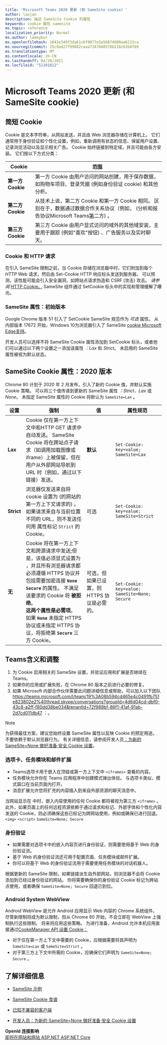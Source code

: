 ```yaml
---
title: 'Microsoft Teams 2020 更新 (和 SameSite cookie) '
author: laujan
description: 描述 SameSite Cookie 的属性
keywords: cookie 属性 samesite
ms.topic: reference
localization_priority: Normal
ms.author: lomeybur
ms.openlocfilehash: 1841e349f3da61c6f8077e5a56874989aa6212ca
ms.sourcegitcommit: 25c9ad27f99682caaa7347840578b118c63b8f69
ms.translationtype: MT
ms.contentlocale: zh-CN
ms.lasthandoff: 04/30/2021
ms.locfileid: "52101812"
---
```

# <a name="microsoft-teams-and-the-samesite-cookie-attribute-2020-update"></a>Microsoft Teams 2020 更新 (和 SameSite cookie) 

## <a name="cookies-in-brief"></a>简短 Cookie

 Cookie 是文本字符串，从网站发送，并且由 Web 浏览器存储在计算机上。 它们通常用于身份验证和个性化设置，例如，重新调用有状态的信息、保留用户设置、记录浏览活动以及显示相关广告。 Cookie 始终链接到特定域，并且可能由各方安装。 它们按以下方式分类：

 |Cookie|范围|
 | ------ | ------ |
 |**第一方 Cookie**|第一方 Cookie 由用户访问的网站创建，用于保存数据，如购物车项目、登录凭据 (例如身份验证 cookie) 和其他分析。|
 |**第二方 Cookie**|从技术上说，第二方 Cookie 和第一方 Cookie 相同。 区别在于，数据通过数据合作关系协议（例如， (分析和报告协议Microsoft Teams[第](/microsoftteams/teams-analytics-and-reports/teams-reporting-reference)二方) 。 |
 |**第三方 Cookie**|第三方 Cookie 由用户显式访问的域外的其他域安装，主要用于跟踪 (例如"喜欢"按钮) 、广告服务以及实时聊天。|

### <a name="cookies-and-http-requests"></a>Cookie 和 HTTP 请求

在引入 SameSite 限制之前，当 Cookie 存储在浏览器中时，它们附加到每个 *HTTP* Web 请求，然后由 Set-Cookie HTTP 响应标头发送到服务器。 可以预测，该性能可能会引入安全漏洞，如跨站点请求伪造和 CSRF (攻击) 攻击。 *请参阅* [HTTP Cookie。](https://developer.mozilla.org/docs/Web/HTTP/Cookies) SameSite 组件通过 SetCookie 标头中的实现和管理缓解了曝光。

### <a name="samesite-attribute-initial-release"></a>SameSite 属性：初始版本

Google Chrome 版本 51 引入了 SetCookie SameSite 规范作为 *可选* 属性。 从内部版本 17672 开始，Windows 10为浏览器引入了 SameSite [cookie Microsoft Edge支持](https://blogs.windows.com/msedgedev/2018/05/17/samesite-cookies-microsoft-edge-internet-explorer/)。

开发人员可以选择不将 SameSite Cookie 属性添加到 SetCookie 标头，或者他们可以通过以下两个设置之一添加该属性 *：Lax* 和 *Strict*。 未启用的 SameSite 属性被视为默认状态。

## <a name="samesite-cookie-attribute-2020-release"></a>SameSite Cookie 属性：2020 版本

Chrome 80 计划于 2020 年 2 月发布，引入了新的 Cookie 值，并默认实施 Cookie 策略。 可以将三个值传递到更新的 SameSite 属性 *：Strict、Lax* 或 *None*。  未指定 SameSite 属性的 Cookie 将默认为 `SameSite=Lax` 。

|设置 | 强制 | 值 |属性规范 |
| -------- | ----------- | --------|--------|
| **Lax**  | Cookie 仅在第一方上下文中和HTTP GET 请求中自动发送。 SameSite Cookie 将在跨站点子请求（如调用加载图像或 iframe）上被保留，但在用户从外部网站导航到 URL 时（例如，通过以下链接）发送。| **默认** |`Set-Cookie: key=value; SameSite=Lax`|
| **Strict** |浏览器仅发送来自将 cookie 设置为 (的网站的第一方上下文请求的) 。 如果请求来自与当前位置不同的 URL，则不发送任何用 属性标记 `Strict` 的 Cookie。| 可选 |`Set-Cookie: key=value; SameSite=Strict`|
| **无** | Cookie 将在第一方上下文和跨源请求中发送;但是，该值必须显式设置为 ，并且所有浏览器请求都必须遵循 HTTPS 协议并包括需要加密连接 **`None`**  **`Secure`** 的属性。 不满足该要求的 Cookie 将 **被拒绝**。 <br/>**这两个属性是必需项**。 如果 **`None`** 未指定 HTTPS 协议或未指定 HTTPS 协议，将拒绝第 **`Secure`**  三方 Cookie。| 可选，但如果已设置，则 HTTPS 协议是必需的。 |`Set-Cookie: key=value; SameSite=None; Secure` |

## <a name="teams-implications-and-adjustments"></a>Teams含义和调整

1. 为 Cookie 启用相关的 SameSite 设置，并验证应用和扩展是否继续在 Teams。
1. 如果你的应用或扩展失败，在 Chrome 80 版本之前进行必要的修复。
1. 如果 Microsoft 内部合作伙伴需要此问题详细信息或帮助，可以加入以下团队 <https://teams.microsoft.com/l/team/19%3A08b594cd465e4c0491fb751e823802e2%40thread.skype/conversations?groupId=4d6d04cd-dbf0-43c8-a2ff-f80dd38be034&tenantId=72f988bf-86f1-41af-91ab-2d7cd011db47> ：。

> [!NOTE]
> 为获得最佳方案，建议您始终设置 SameSite 属性以反映 Cookie 的预定用途。 不要依赖于默认浏览器行为。 有关详细信息，请参阅开发人员[：为新的 SameSite=None 做好准备;安全 Cookie 设置](https://blog.chromium.org/2019/10/developers-get-ready-for-new.html)。

### <a name="tabs-task-modules-and-message-extensions"></a>选项卡、任务模块和邮件扩展

* Teams选项卡用于嵌入在顶级或第一方上下文中 `<iframes>` 查看的内容。
* 任务模块允许你在 Teams 应用程序中创建模式弹出体验。 与选项卡类似，模式窗口在当前页面内打开。
* 消息扩展允许您将扩充的内容插入到来自外部资源的聊天消息中。

当网站显示在 中时，嵌入内容使用的任何 Cookie 都将被视为第三方 `<iframe>` 。 此外，如果页面上的任何远程资源依赖于通过请求和标记、外部字体和个性化内容发送的 Cookie，则必须确保这些已标记为跨网站使用，例如或确保已进行回退。 `<img>` `<script>` `SameSite=None; Secure`

### <a name="authentication"></a>身份验证

* 如果需要对选项卡中的嵌入内容页进行身份验证，则需要使用基于 Web 的身份验证流。
* 基于 Web 的身份验证流还可用于配置页面、任务模块或邮件扩展。
* 你可以将基于 Web 的身份验证流用于需要使用任务模块的对话机器人。

根据更新的 SameSite 限制，如果链接派生自外部网站，则浏览器不会将 Cookie 添加到已经过身份验证的网站。 你将需要确保你的身份验证 Cookie 标记为跨站点使用，或者确保 `SameSite=None; Secure` 回退已到位。

### <a name="android-system-webview"></a>Android System WebView

Android WebView 是允许 Android 应用显示 Web 内容的 Chrome 系统组件。 尽管新限制将成为默认限制，但从 Chrome 80 开始，不会立即在 WebView 上强制执行这些限制。 将来将应用这些策略。 为进行准备，Android 允许本机应用直接通过[CookeManager API 设置 Cookie：](https://developer.android.com/reference/android/webkit/CookieManager)

* 对于仅在第一方上下文中需要的 Cookie，应根据需要将其声明为 `SameSite=Lax` 或 `SameSite=Strict` 。
* 对于第三方上下文中所需的 Cookie，应确保它们声明为 `SameSite=None; Secure` 。

## <a name="learn-more"></a>了解详细信息

* [SameSite 示例](https://github.com/GoogleChromeLabs/samesite-examples)

* [SameSite Cookie 食谱](https://web.dev/samesite-cookie-recipes/)

* [已知不兼容的客户端]( https://www.chromium.org/updates/same-site/incompatible-clients)

* [开发人员：为新的 SameSite=None 做好准备;安全 Cookie 设置](https://blog.chromium.org/2019/10/developers-get-ready-for-new.html)

**OpenId 连接影响**<br>
[即将在网站和网站 ASP.NET ASP.NET Core](https://devblogs.microsoft.com/aspnet/upcoming-samesite-cookie-changes-in-asp-net-and-asp-net-core/)
